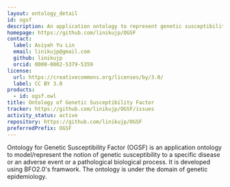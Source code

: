 ```yaml
---
layout: ontology_detail
id: ogsf
description: An application ontology to represent genetic susceptibility to a specific disease, adverse event, or a pathological process.
homepage: https://github.com/linikujp/OGSF
contact:
  label: Asiyah Yu Lin
  email: linikujp@gmail.com
  github: linikujp
  orcid: 0000-0002-5379-5359
license:
  url: https://creativecommons.org/licenses/by/3.0/
  label: CC BY 3.0
products:
  - id: ogsf.owl
title: Ontology of Genetic Susceptibility Factor
tracker: https://github.com/linikujp/OGSF/issues
activity_status: active
repository: https://github.com/linikujp/OGSF
preferredPrefix: OGSF
---
```


Ontology for Genetic Susceptibility Factor (OGSF) is an application ontology to model/represent the notion of genetic susceptibility to a specific disease or an adverse event or a pathological biological process. It is developed using BFO2.0's framwork. The ontology is under the domain of genetic epidemiology.
